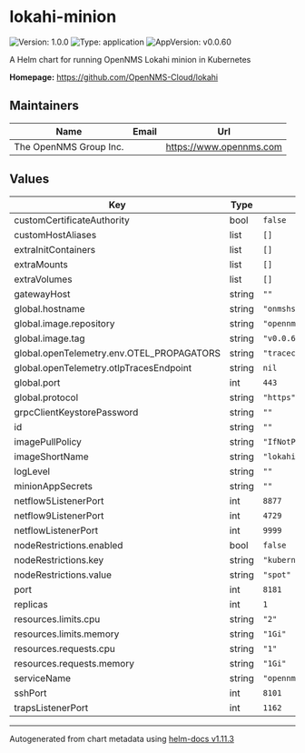 # lokahi-minion

![Version: 1.0.0](https://img.shields.io/badge/Version-1.0.0-informational?style=flat-square) ![Type: application](https://img.shields.io/badge/Type-application-informational?style=flat-square) ![AppVersion: v0.0.60](https://img.shields.io/badge/AppVersion-v0.0.60-informational?style=flat-square)

A Helm chart for running OpenNMS Lokahi minion in Kubernetes

**Homepage:** <https://github.com/OpenNMS-Cloud/lokahi>

## Maintainers

| Name | Email | Url |
| ---- | ------ | --- |
| The OpenNMS Group Inc. |  | <https://www.opennms.com> |

## Values

| Key | Type | Default | Description |
|-----|------|---------|-------------|
| customCertificateAuthority | bool | `false` |  |
| customHostAliases | list | `[]` |  |
| extraInitContainers | list | `[]` |  |
| extraMounts | list | `[]` |  |
| extraVolumes | list | `[]` |  |
| gatewayHost | string | `""` |  |
| global.hostname | string | `"onmshs"` |  |
| global.image.repository | string | `"opennms"` |  |
| global.image.tag | string | `"v0.0.60"` |  |
| global.openTelemetry.env.OTEL_PROPAGATORS | string | `"tracecontext,baggage,jaeger"` |  |
| global.openTelemetry.otlpTracesEndpoint | string | `nil` |  |
| global.port | int | `443` |  |
| global.protocol | string | `"https"` |  |
| grpcClientKeystorePassword | string | `""` |  |
| id | string | `""` |  |
| imagePullPolicy | string | `"IfNotPresent"` |  |
| imageShortName | string | `"lokahi-minion"` |  |
| logLevel | string | `""` |  |
| minionAppSecrets | string | `""` |  |
| netflow5ListenerPort | int | `8877` |  |
| netflow9ListenerPort | int | `4729` |  |
| netflowListenerPort | int | `9999` |  |
| nodeRestrictions.enabled | bool | `false` |  |
| nodeRestrictions.key | string | `"kubernetes.azure.com/scalesetpriority"` |  |
| nodeRestrictions.value | string | `"spot"` |  |
| port | int | `8181` |  |
| replicas | int | `1` |  |
| resources.limits.cpu | string | `"2"` |  |
| resources.limits.memory | string | `"1Gi"` |  |
| resources.requests.cpu | string | `"1"` |  |
| resources.requests.memory | string | `"1Gi"` |  |
| serviceName | string | `"opennms-minion"` |  |
| sshPort | int | `8101` |  |
| trapsListenerPort | int | `1162` |  |

----------------------------------------------
Autogenerated from chart metadata using [helm-docs v1.11.3](https://github.com/norwoodj/helm-docs/releases/v1.11.3)
